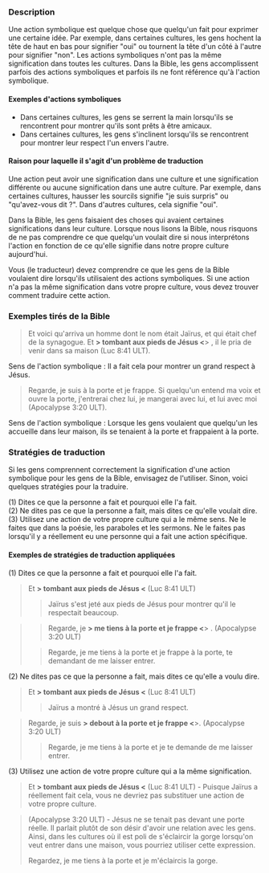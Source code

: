 ### Description

Une action symbolique est quelque chose que quelqu'un fait pour exprimer une certaine idée. Par exemple, dans certaines cultures, les gens hochent la tête de haut en bas pour signifier "oui" ou tournent la tête d'un côté à l'autre pour signifier "non". Les actions symboliques n'ont pas la même signification dans toutes les cultures. Dans la Bible, les gens accomplissent parfois des actions symboliques et parfois ils ne font référence qu'à l'action symbolique.

#### Exemples d'actions symboliques

* Dans certaines cultures, les gens se serrent la main lorsqu'ils se rencontrent pour montrer qu'ils sont prêts à être amicaux.
* Dans certaines cultures, les gens s'inclinent lorsqu'ils se rencontrent pour montrer leur respect l'un envers l'autre.

#### Raison pour laquelle il s'agit d'un problème de traduction

Une action peut avoir une signification dans une culture et une signification différente ou aucune signification dans une autre culture. Par exemple, dans certaines cultures, hausser les sourcils signifie "je suis surpris" ou "qu'avez-vous dit ?". Dans d'autres cultures, cela signifie "oui".

Dans la Bible, les gens faisaient des choses qui avaient certaines significations dans leur culture. Lorsque nous lisons la Bible, nous risquons de ne pas comprendre ce que quelqu'un voulait dire si nous interprétons l'action en fonction de ce qu'elle signifie dans notre propre culture aujourd'hui.

Vous (le traducteur) devez comprendre ce que les gens de la Bible voulaient dire lorsqu'ils utilisaient des actions symboliques. Si une action n'a pas la même signification dans votre propre culture, vous devez trouver comment traduire cette action.

### Exemples tirés de la Bible

> Et voici qu'arriva un homme dont le nom était Jaïrus, et qui était chef de la synagogue. Et **> tombant aux pieds de Jésus <**> , il le pria de venir dans sa maison (Luc 8:41 ULT).

Sens de l'action symbolique : Il a fait cela pour montrer un grand respect à Jésus.

> Regarde, je suis à la porte et je frappe. Si quelqu'un entend ma voix et ouvre la porte, j'entrerai chez lui, je mangerai avec lui, et lui avec moi (Apocalypse 3:20 ULT).

Sens de l'action symbolique : Lorsque les gens voulaient que quelqu'un les accueille dans leur maison, ils se tenaient à la porte et frappaient à la porte.

### Stratégies de traduction

Si les gens comprennent correctement la signification d'une action symbolique pour les gens de la Bible, envisagez de l'utiliser. Sinon, voici quelques stratégies pour la traduire.

(1) Dites ce que la personne a fait et pourquoi elle l'a fait.<br>
(2) Ne dites pas ce que la personne a fait, mais dites ce qu'elle voulait dire.<br>
(3) Utilisez une action de votre propre culture qui a le même sens. Ne le faites que dans la poésie, les paraboles et les sermons. Ne le faites pas lorsqu'il y a réellement eu une personne qui a fait une action spécifique.

#### Exemples de stratégies de traduction appliquées

(1) Dites ce que la personne a fait et pourquoi elle l'a fait.

> Et **> tombant aux pieds de Jésus <** (Luc 8:41 ULT)
>
> > Jaïrus s'est jeté aux pieds de Jésus pour montrer qu'il le respectait beaucoup.

> > Regarde, je **> me tiens à la porte et je frappe <**> . (Apocalypse 3:20 ULT)
>
> > Regarde, je me tiens à la porte et je frappe à la porte, te demandant de me laisser entrer.

(2) Ne dites pas ce que la personne a fait, mais dites ce qu'elle a voulu dire.

> Et **> tombant aux pieds de Jésus <** (Luc 8:41 ULT)
>
> > Jaïrus a montré à Jésus un grand respect.

> Regarde, je suis **> debout à la porte et je frappe <**>. (Apocalypse 3:20 ULT)
>
> > Regarde, je me tiens à la porte et je te demande de me laisser entrer.

(3) Utilisez une action de votre propre culture qui a la même signification.

> Et **> tombant aux pieds de Jésus <** (Luc 8:41 ULT) - Puisque Jaïrus a réellement fait cela, vous ne devriez pas substituer une action de votre propre culture.

> (Apocalypse 3:20 ULT) - Jésus ne se tenait pas devant une porte réelle. Il parlait plutôt de son désir d'avoir une relation avec les gens. Ainsi, dans les cultures où il est poli de s'éclaircir la gorge lorsqu'on veut entrer dans une maison, vous pourriez utiliser cette expression.
>
> Regardez, je me tiens à la porte et je m'éclaircis la gorge.
